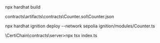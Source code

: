 npx hardhat build

contracts\artifacts\contracts\Counter.sol\Counter.json

npx hardhat ignition deploy --network sepolia  ignition/modules/Counter.ts

\CertiChain\contracts\server>npx tsx index.ts
